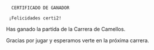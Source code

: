       CERTIFICADO DE GANADOR

     ¡Felicidades certi2!

Has ganado la partida de la Carrera de Camellos.

Gracias por jugar y esperamos verte en la próxima carrera.

